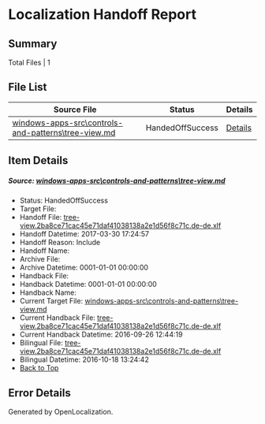 # <a name='report-top'></a> Localization Handoff Report

## Summary
 Total Files | 1

## File List
 Source File | Status | Details 
 ----------- | ------ | ------- 
 [windows-apps-src\controls-and-patterns\tree-view.md](https://cpubwin.visualstudio.com/windows-uwp/_git/windows-uwp/commit/ceb3b76cddffac54cf6da5a1795ac97c25bc8383?path=windows-apps-src%2Fcontrols-and-patterns%2Ftree-view.md&_a=contents) | HandedOffSuccess | [Details](#88e3e79b7ebdf06c200f3525095d7685f7e3e6dc2309)

## Item Details
##### <a name='88e3e79b7ebdf06c200f3525095d7685f7e3e6dc2309'></a> Source: [windows-apps-src\controls-and-patterns\tree-view.md](https://cpubwin.visualstudio.com/windows-uwp/_git/windows-uwp/commit/ceb3b76cddffac54cf6da5a1795ac97c25bc8383?path=windows-apps-src%2Fcontrols-and-patterns%2Ftree-view.md&_a=contents)
* Status: HandedOffSuccess
* Target File: 
* Handoff File: [tree-view.2ba8ce71cac45e71daf41038138a2e1d56f8c71c.de-de.xlf](https://cpubwin.visualstudio.com/windows-uwp/_git/WDCLib.handoff/commit/7efc96ab6ec23fdcb0a1b443803696467a9be383?path=ol-handoff%2Fcpubwin%2Fwindows-uwp.de-de%2Fmaster%2Ftree-view.2ba8ce71cac45e71daf41038138a2e1d56f8c71c.de-de.xlf&_a=contents)
* Handoff Datetime: 2017-03-30 17:24:57
* Handoff Reason: Include
* Handoff Name: 
* Archive File: 
* Archive Datetime: 0001-01-01 00:00:00
* Handback File: 
* Handback Datetime: 0001-01-01 00:00:00
* Handback Name: 
* Current Target File: [windows-apps-src\controls-and-patterns\tree-view.md](https://cpubwin.visualstudio.com/windows-uwp/_git/windows-uwp.de-de/commit/bd18ae6d5d38832091e0ddecaff4b7000623d830?path=windows-apps-src%2Fcontrols-and-patterns%2Ftree-view.md&_a=contents)
* Current Handback File: [tree-view.2ba8ce71cac45e71daf41038138a2e1d56f8c71c.de-de.xlf](https://cpubwin.visualstudio.com/windows-uwp/_git/WDCLib.handback/commit/628ba96e56c142c61ba716ca85d7a08ad45914fb?path=ol-handback%2FMicrosoft%2Fwindows-apps.de-de%2Fmaster%2Ftree-view.2ba8ce71cac45e71daf41038138a2e1d56f8c71c.de-de.xlf&_a=contents)
* Current Handback Datetime: 2016-09-26 12:44:19
* Bilingual File: [tree-view.2ba8ce71cac45e71daf41038138a2e1d56f8c71c.de-de.xlf](https://cpubwin.visualstudio.com/windows-uwp/_git/WDCLib.handback/commit/628ba96e56c142c61ba716ca85d7a08ad45914fb?path=ol-handback%2FMicrosoft%2Fwindows-apps.de-de%2Fmaster%2Ftree-view.2ba8ce71cac45e71daf41038138a2e1d56f8c71c.de-de.xlf&_a=contents)
* Bilingual Datetime: 2016-10-18 13:24:42
* [Back to Top](#report-top)


## Error Details

Generated by OpenLocalization.
